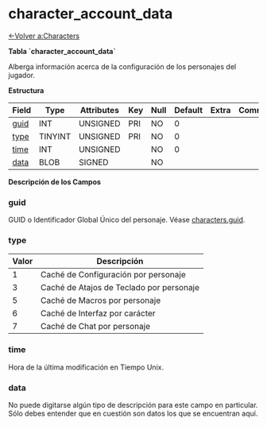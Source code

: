 # character\_account\_data

[<-Volver a:Characters](database-characters)

**Tabla \`character\_account\_data\`**

Alberga información acerca de la configuración de los personajes del jugador.

**Estructura**

| Field     | Type    | Attributes | Key | Null | Default | Extra | Comment |
| --------- | ------- | ---------- | --- | ---- | ------- | ----- | ------- |
| [guid][1] | INT     | UNSIGNED   | PRI | NO   | 0       |       |         |
| [type][2] | TINYINT | UNSIGNED   | PRI | NO   | 0       |       |         |
| [time][3] | INT     | UNSIGNED   |     | NO   | 0       |       |         |
| [data][4] | BLOB    | SIGNED     |     | NO   |         |       |         |

[1]: #guid
[2]: #type
[3]: #time
[4]: #data

**Descripción de los Campos**

### guid

GUID o Identificador Global Único del personaje. Véase [characters.guid](characters#guid).

### type

| Valor | Descripción                              |
|------ | ---------------------------------------- |
| 1     | Caché de Configuración por personaje     |
| 3     | Caché de Atajos de Teclado por personaje |
| 5     | Caché de Macros por personaje            |
| 6     | Caché de Interfaz por carácter           |
| 7     | Caché de Chat por personaje              |

### time

Hora de la última modificación en Tiempo Unix.

### data

No puede digitarse algún tipo de descripción para este campo en particular. Sólo debes entender que en cuestión son datos los que se encuentran aquí.
